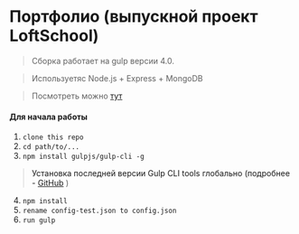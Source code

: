 # Портфолио (выпускной проект LoftSchool)

> Сборка работает на gulp версии 4.0.
 
> Используетяс Node.js + Express + MongoDB 

> Посмотреть можно <a href="http://alexnikolskiy.ru:3000/" target="_blank">тут<a>

#### Для начала работы

1. ```clone this repo```
2. ```cd path/to/...```
3. ```npm install gulpjs/gulp-cli -g```  
> Установка последней версии Gulp CLI tools глобально (подробнее - [GitHub](https://github.com/gulpjs/gulp/blob/4.0/docs/getting-started.md) )

4. ```npm install```
5. ```rename config-test.json to config.json```
6. ```run gulp```